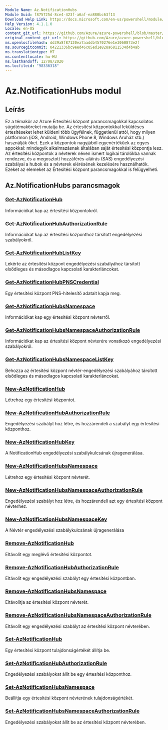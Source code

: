 ```yaml
---
Module Name: Az.NotificationHubs
Module Guid: f875725d-8ce4-423f-a6af-ea880bc63f13
Download Help Link: https://docs.microsoft.com/en-us/powershell/module/az.notificationhubs
Help Version: 4.1.1.0
Locale: en-US
content_git_url: https://github.com/Azure/azure-powershell/blob/master/src/NotificationHubs/NotificationHubs/help/Az.NotificationHubs.md
original_content_git_url: https://github.com/Azure/azure-powershell/blob/master/src/NotificationHubs/NotificationHubs/help/Az.NotificationHubs.md
ms.openlocfilehash: dd39a8f87120ea7aaddb4570276e1e3060873e2f
ms.sourcegitcommit: 04221336bc9eed46c05ed1e828a6811534d4b4ab
ms.translationtype: MT
ms.contentlocale: hu-HU
ms.lasthandoff: 12/08/2020
ms.locfileid: "98336318"
---
```

# Az.NotificationHubs modul
## Leírás
Ez a témakör az Azure Értesítési központ parancsmagokkal kapcsolatos súgótémaköreket mutatja be. Az értesítési központokkal leküldéses értesítéseket lehet küldeni több ügyfélnek, függetlenül attól, hogy milyen platformon (iOS, Android, Windows Phone 8, Windows Áruház stb.) használják őket. Ezek a központok nagyjából egyenértékűek az egyes appokkal: mindegyik alkalmazásnak általában saját értesítési központja lesz. Az értesítési központok a névterek néven ismert logikai tárolókba vannak rendezve, és a megosztott hozzáférés-aláírás (SAS) engedélyezési szabályai a hubok és a névterek elérésének kezelésére használhatók. Ezeket az elemeket az Értesítési központ parancsmagokkal is felügyelheti.

## Az.NotificationHubs parancsmagok
### [Get-AzNotificationHub](Get-AzNotificationHub.md)
Információkat kap az értesítési központokról.

### [Get-AzNotificationHubAuthorizationRule](Get-AzNotificationHubAuthorizationRule.md)
Információkat kap az értesítési központhoz társított engedélyezési szabályokról.

### [Get-AzNotificationHubListKey](Get-AzNotificationHubListKey.md)
Lekérte az értesítési központ engedélyezési szabályához társított elsődleges és másodlagos kapcsolati karakterláncokat.

### [Get-AzNotificationHubPNSCredential](Get-AzNotificationHubPNSCredential.md)
Egy értesítési központ PNS-hitelesítő adatait kapja meg.

### [Get-AzNotificationHubsNamespace](Get-AzNotificationHubsNamespace.md)
Információkat kap egy értesítési központ névterről.

### [Get-AzNotificationHubsNamespaceAuthorizationRule](Get-AzNotificationHubsNamespaceAuthorizationRule.md)
Információkat kap az értesítési központ névterére vonatkozó engedélyezési szabályokról.

### [Get-AzNotificationHubsNamespaceListKey](Get-AzNotificationHubsNamespaceListKey.md)
Behozza az értesítési központ névtér-engedélyezési szabályához társított elsődleges és másodlagos kapcsolati karakterláncokat.

### [New-AzNotificationHub](New-AzNotificationHub.md)
Létrehoz egy értesítési központot.

### [New-AzNotificationHubAuthorizationRule](New-AzNotificationHubAuthorizationRule.md)
Engedélyezési szabályt hoz létre, és hozzárendeli a szabályt egy értesítési központhoz.

### [New-AzNotificationHubKey](New-AzNotificationHubKey.md)
A NotificationHub engedélyezési szabálykulcsának újragenerálása.

### [New-AzNotificationHubsNamespace](New-AzNotificationHubsNamespace.md)
Létrehoz egy értesítési központ névterét.

### [New-AzNotificationHubsNamespaceAuthorizationRule](New-AzNotificationHubsNamespaceAuthorizationRule.md)
Engedélyezési szabályt hoz létre, és hozzárendeli azt egy értesítési központ névterhez.

### [New-AzNotificationHubsNamespaceKey](New-AzNotificationHubsNamespaceKey.md)
A Névtér engedélyezési szabálykulcsának újragenerálása

### [Remove-AzNotificationHub](Remove-AzNotificationHub.md)
Eltávolít egy meglévő értesítési központot.

### [Remove-AzNotificationHubAuthorizationRule](Remove-AzNotificationHubAuthorizationRule.md)
Eltávolít egy engedélyezési szabályt egy értesítési központban.

### [Remove-AzNotificationHubsNamespace](Remove-AzNotificationHubsNamespace.md)
Eltávolítja az értesítési központ névterét.

### [Remove-AzNotificationHubsNamespaceAuthorizationRule](Remove-AzNotificationHubsNamespaceAuthorizationRule.md)
Eltávolít egy engedélyezési szabályt az értesítési központ névterében.

### [Set-AzNotificationHub](Set-AzNotificationHub.md)
Egy értesítési központ tulajdonságértékét állítja be.

### [Set-AzNotificationHubAuthorizationRule](Set-AzNotificationHubAuthorizationRule.md)
Engedélyezési szabályokat állít be egy értesítési központhoz.

### [Set-AzNotificationHubsNamespace](Set-AzNotificationHubsNamespace.md)
Beállítja egy értesítési központ névterének tulajdonságértékét.

### [Set-AzNotificationHubsNamespaceAuthorizationRule](Set-AzNotificationHubsNamespaceAuthorizationRule.md)
Engedélyezési szabályokat állít be az értesítési központ névterében.

